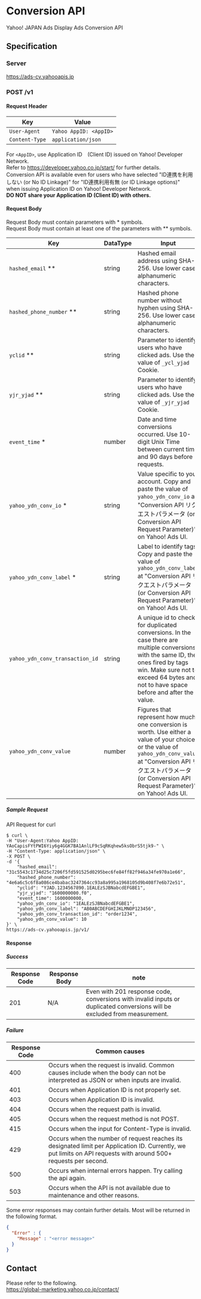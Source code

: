 # Conversion API

Yahoo! JAPAN Ads Display Ads Conversion API

## Specification

### Server

<https://ads-cv.yahooapis.jp>

### POST /v1

#### Request Header

| Key          | Value                |
|--------------|----------------------|
| `User-Agent`   | `Yahoo AppID: <AppID>` |
| `Content-Type` | `application/json`     |

For `<AppID>`, use Application ID　(Client ID) issued on Yahoo! Developer Network.  
Refer to <https://developer.yahoo.co.jp/start/> for further details.  
Conversion API is available even for users who have selected "ID連携を利用しない (or No ID Linkage)" for "ID連携利用有無 (or ID Linkage options)" when issuing Application ID on Yahoo! Developer Network.  
**DO NOT share your Application ID (Client ID) with others.**

#### Request Body

Request Body must contain parameters with \* symbols.  
Request Body must contain at least one of the parameters with \** symbols.

| Key                             | DataType | Input                                                                                                              | Value (example)                                                                                               |
|---------------------------------|---------|-------------------------------------------------------------------------------------------------------------------|----------------------------------------------------------------------------------------------------------|
| `hashed_email` **               | string  | Hashed email address using SHA-256. Use lower case alphanumeric characters.                                                                        | `31c5543c1734d25c7206f5fd591525d0295bec6fe84ff82f946a34fe970a1e66`  ( For email address: `example@example.com` before hashed with SHA-256 ) |
| `hashed_phone_number` **        | string  | Hashed phone number without hyphen using SHA-256. Use lower case alphanumeric characters.                                                              | `4e6a6c5c6f8a086ce4babac3247364cc93a8a995a1968105d9b408f7e6b72e51`  ( For phone number: `090xxxxyyyy` before hashed with SHA-256 )         |
| `yclid` **                      | string  | Parameter to identify users who have clicked ads. Use the value of `_ycl_yjad` Cookie.                                                     | `YJAD.1234567890.1EALEzSJBNabcdEFGBE1`                                                                   |
| `yjr_yjad` **                   | string  | Parameter to identify users who have clicked ads. Use the value of `_yjr_yjad` Cookie.                                                          | `1600000000.f0`                                                                                          |
| `event_time` *                  | number  | Date and time conversions occurred. Use 10-digit Unix Time between current time and 90 days before requests.                                                           | `1600000000`                                                                                             |
| `yahoo_ydn_conv_io` *           | string  | Value specific to your account. Copy and paste the value of `yahoo_ydn_conv_io` at "Conversion API リクエストパラメータ (or Conversion API Request Parameter)" on Yahoo! Ads UI.                          | `1EALEzSJBNabcdEFGBE1`                                                                                   |
| `yahoo_ydn_conv_label` *        | string  | Label to identify tags. Copy and paste the value of `yahoo_ydn_conv_label` at "Conversion API リクエストパラメータ (or Conversion API Request Parameter)" on Yahoo! Ads UI.        | `AB0ABCDEFGHIJKLMNOP123456`                                                                              |
| `yahoo_ydn_conv_transaction_id` | string  | A unique id to check for duplicated conversions. In the case there are multiple conversions with the same ID, the ones fired by tags win. Make sure not to exceed 64 bytes and not to have space before and after the value. | `order1234`                                                                                              |
| `yahoo_ydn_conv_value`          | number  | Figures that represent how much one conversion is worth. Use either a value of your choice or the value of `yahoo_ydn_conv_value` at "Conversion API リクエストパラメータ (or Conversion API Request Parameter)" on Yahoo! Ads UI.            | `10`                                                                                                     |

##### Sample Request

API Request for curl

```terminal
$ curl \
-H "User-Agent:Yahoo AppID: YAoCapisFYtPWI6Yiy6g4GGK7BA1AnlLF9cSqRKqhew5ksObrS5tjk9-" \
-H "Content-Type: application/json" \
-X POST \
-d '{
    "hashed_email": "31c5543c1734d25c7206f5fd591525d0295bec6fe84ff82f946a34fe970a1e66",
    "hashed_phone_number": "4e6a6c5c6f8a086ce4babac3247364cc93a8a995a1968105d9b408f7e6b72e51",
    "yclid": "YJAD.1234567890.1EALEzSJBNabcdEFGBE1",
    "yjr_yjad": "1600000000.f0",
    "event_time": 1600000000,
    "yahoo_ydn_conv_io": "1EALEzSJBNabcdEFGBE1",
    "yahoo_ydn_conv_label": "AB0ABCDEFGHIJKLMNOP123456",
    "yahoo_ydn_conv_transaction_id": "order1234",
    "yahoo_ydn_conv_value": 10
}' \
https://ads-cv.yahooapis.jp/v1/
```

#### Response

##### Success

| Response Code | Response Body | note                                                 |
| --- | --- |----------------------------------------------------|
| 201 | N/A | Even with 201 response code, conversions with invalid inputs or duplicated conversions will be excluded from measurement.|

##### Failure

| Response Code | Common causes                                                                                                                                                     |
|---------------|-------------------------------------------------------------------------------------------------------------------------------------------------------------------|
| 400           | Occurs when the request is invalid. Common causes include when the body can not be interpreted as JSON or when inputs are invalid.                                |
| 401           | Occurs when Application ID is not properly set.                                                                                                                   |
| 403           | Occurs when Application ID is invalid.                                                                                                                            |
| 404           | Occurs when the request path is invalid.                                                                                                                          |
| 405           | Occurs when the request method is not POST.                                                                                                                       |
| 415           | Occurs when the input for Content-Type is invalid.                                                                                                                |
| 429           | Occurs when the number of request reaches its designated limit per Application ID. Currently, we put limits on API requests with around 500+ requests per second. |
| 500           | Occurs when internal errors happen. Try calling the api again.                                                                                                    |
| 503           | Occurs when the API is not available due to maintenance and other reasons.                                                                                        |

Some error responses may contain further details. Most will be returned in the following format.

```json
{
  "Error" : {
    "Message" : "<error message>"
  }
}
```


## Contact

Please refer to the following.  
https://global-marketing.yahoo.co.jp/contact/